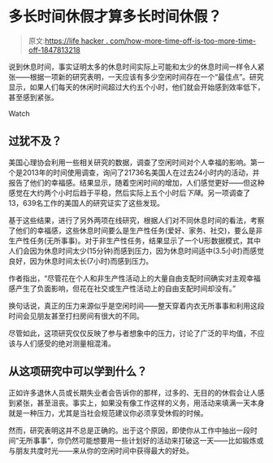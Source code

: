 # 多长时间休假才算多长时间休假？

> 原文:[https://life hacker . com/how-more-time-off-is-too-more-time-off-1847813218](https://lifehacker.com/how-much-time-off-is-too-much-time-off-1847813218)

说到休息时间，事实证明太多的休息时间实际上可能和太少的休息时间一样令人紧张——根据一项新的研究表明，一天应该有多少空闲时间存在一个“最佳点”。研究显示，如果人们每天的休闲时间超过大约五个小时，他们就会开始感到效率低下，甚至感到紧张。

Watch

## **过犹不及？**

美国心理协会利用一些相关研究的数据，调查了空闲时间对个人幸福的影响。第一个是2013年的时间使用调查，询问了21736名美国人在过去24小时内的活动，并报告了他们的幸福感。结果显示，随着空闲时间的增加，人们感觉更好——但这种感觉在大约两个小时后趋于平稳，然后实际上五个小时后*下降*。另一项调查了13，639名工作的美国人的研究证实了这些发现。

基于这些结果，进行了另外两项在线研究，根据人们对不同休息时间的看法，考察了他们的幸福感，这些休息时间要么是生产性任务(爱好、家务、社交)，要么是非生产性任务(无所事事)。对于非生产性任务，结果显示了一个U形数据模式，其中人们会因为休息时间太少(15分钟)而感到压力，因为休息时间适中(3.5小时)而感觉良好，因为休息时间太长(7小时)而感到压力。

作者指出，“尽管花在个人和非生产性活动上的大量自由支配时间确实对主观幸福感产生了负面影响，但花在社交或生产性活动上的自由支配时间却没有。”

换句话说，真正的压力来源似乎是空闲时间——整天穿着内衣无所事事和利用这段时间会见朋友甚至打扫房间有很大的不同。

尽管如此，这项研究仅仅反映了参与者想象中的压力，讨论了广泛的平均值，不应该与人们感受的绝对测量相混淆。

## 从这项研究中可以学到什么？

正如许多退休人员或长期失业者会告诉你的那样，过多的、无目的的休假会让人感到紧张，甚至沮丧。事实上，如果没有像工作这样的义务，用活动来填满一天本身就是一种压力，尤其是当社会规范建议你必须享受休假的时候。

然而，研究表明这并不总是正确的。出于这个原因，即使你从工作中抽出一段时间“无所事事”，你仍然可能想要用一些计划好的活动来打破这一天——比如锻炼或与朋友共度时光——来从你的空闲时间中获得最大的好处。